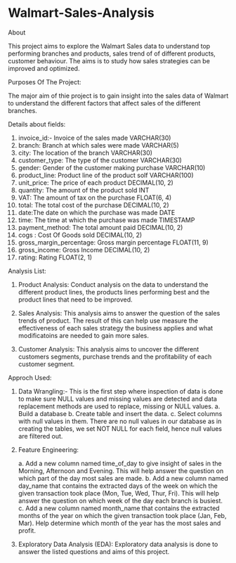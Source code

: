 # Walmart-Sales-Analysis

About

This project aims to explore the Walmart Sales data to understand top performing branches and products, sales trend of of different products, customer behaviour. The aims is to study how sales strategies can be improved and optimized. 

Purposes Of The Project: 

The major aim of thie project is to gain insight into the sales data of Walmart to understand the different factors that affect sales of the different branches.

Details about fields:

1. invoice_id:- Invoice of the sales made	VARCHAR(30)
2. branch: Branch at which sales were made	VARCHAR(5)
3. city: The location of the branch  VARCHAR(30)
4. customer_type:  The type of the customer	VARCHAR(30)
5. gender:	Gender of the customer making purchase	VARCHAR(10)
6. product_line:	Product line of the product solf	VARCHAR(100)
7. unit_price: 	The price of each product	DECIMAL(10, 2)
8. quantity: 	The amount of the product sold	INT
9. VAT:  The amount of tax on the purchase	FLOAT(6, 4)
10. total: The total cost of the purchase	DECIMAL(10, 2)
11. date:The date on which the purchase was made	DATE
12. time: The time at which the purchase was made	TIMESTAMP
13. payment_method:	The total amount paid	DECIMAL(10, 2)
14. cogs	: Cost Of Goods sold	DECIMAL(10, 2)
15. gross_margin_percentage:	Gross margin percentage	FLOAT(11, 9)
16. gross_income: 	Gross Income	DECIMAL(10, 2)
17. rating: 	Rating	FLOAT(2, 1)

Analysis List: 

1. Product Analysis: 
Conduct analysis on the data to understand the different product lines, the products lines performing best and the product lines that need to be improved.

2. Sales Analysis:
This analysis aims to answer the question of the sales trends of product. The result of this can help use measure the effectiveness of each sales strategy the business applies and what modificatoins are needed to gain more sales.

3. Customer Analysis:
This analysis aims to uncover the different customers segments, purchase trends and the profitability of each customer segment.

Approch Used:

1. Data Wrangling:- This is the first step where inspection of data is done to make sure NULL values and missing values are detected and data replacement methods are used to replace, missing or NULL values.
   a. Build a database
   b. Create table and insert the data.
   c. Select columns with null values in them. There are no null values in our database as in creating the tables, we set NOT NULL for each field, hence null values are 
      filtered out.

2. Feature Engineering:

   a. Add a new column named time_of_day to give insight of sales in the Morning, Afternoon and Evening. This will help answer the question on which part of the day most 
      sales are made.
   b. Add a new column named day_name that contains the extracted days of the week on which the given transaction took place (Mon, Tue, Wed, Thur, Fri). This will help 
      answer the question on which week of the day each branch is busiest.
   c. Add a new column named month_name that contains the extracted months of the year on which the given transaction took place (Jan, Feb, Mar). Help determine which month 
      of the year has the most sales and profit.

4. Exploratory Data Analysis (EDA): Exploratory data analysis is done to answer the listed questions and aims of this project.   

   
